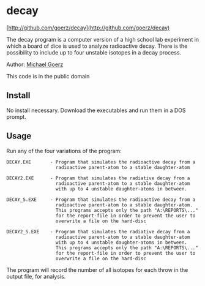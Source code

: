 # decay

[http://github.com/goerz/decay](http://github.com/goerz/decay)

The decay program is a computer version of a high school lab experiment in
which a board of dice is used to analyze radioactive decay. There is the
possibility to include up to four unstable isotopes in a decay process.

Author: [Michael Goerz](http://michaelgoerz.net)

This code is in the public domain

## Install ##

No install necessary. Download the executables and run them in a DOS prompt.

## Usage ##

Run any of the four variations of the program:

    DECAY.EXE       - Program that simulates the radioactive decay from a
                      radioactive parent-atom to a stable daughter-atom

    DECAY2.EXE      - Program that simulates the radiative decay from a
                      radioactive parent-atom to a stable daughter-atom
                      with up to 4 unstable daughter-atoms in between.

    DECAY_S.EXE     - Program that simulates the radioactive decay from a
                      radioactive parent-atom to a stable daughter-atom.
                      This programs accepts only the path "A:\REPORTS\..."
                      for the report-file in order to prevent the user to
                      overwrite a file on the hard-disc

    DECAY2_S.EXE    - Program that simulates the radiative decay from a
                      radioactive parent-atom to a stable daughter-atom
                      with up to 4 unstable daughter-atoms in between.
                      This programs accepts only the path "A:\REPORTS\..."
                      for the report-file in order to prevent the user to
                      overwrite a file on the hard-disc

The program will record the number of all isotopes for each throw in the output
file, for analysis.
